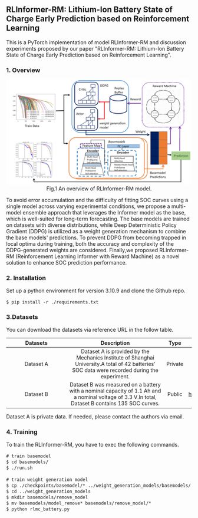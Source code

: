 ## RLInformer-RM: Lithium-Ion Battery State of Charge Early Prediction based on Reinforcement Learning

This is a PyTorch implementation of  model  RLInformer-RM and discussion experiments proposed by our paper "RLInformer-RM: Lithium-Ion Battery State of Charge Early Prediction based on Reinforcement Learning".

### 1. Overview

<div>			<!--块级封装-->
    <center>	<!--将图片和文字居中-->
    <img src="./imgs/overview.png"
         alt="无法显示图片时显示的文字"
         style="zoom:70%">
    <br>		<!--换行-->
    Fig.1 An overview of RLInformer-RM model.	<!--标题-->
    </center>
</div>

To avoid error accumulation and the difficulty of fitting SOC curves using a single model across varying experimental conditions, we propose a multi-model ensemble approach that leverages the Informer model as the base, which is well-suited for long-term forecasting. The base models are trained on datasets with diverse distributions, while Deep Deterministic Policy Gradient (DDPG) is utilized as a weight generation mechanism to combine the base models' predictions. To prevent DDPG from becoming trapped in local optima during training, both the accuracy and complexity of the DDPG-generated weights are considered. Finally,we proposed RLInformer-RM (Reinforcement Learning Informer with Reward Machine) as a novel solution to enhance SOC prediction performance.

### 2. Installation

Set up a python environment for version 3.10.9 and clone the Github repo.

```
$ pip install -r ./requirements.txt
```

### 3.Datasets

You can download the datasets via reference URL in the follow table.

|  <span style="display:inline-block;width:150px">Datasets</span>                         |                         <span style="display:inline-block;width:250px">Description</span>                          |     Type      |                          Reference                           |
| :-----------------------------: | :------------------------------------------: | :------------: | :-----------------------------------: |
| Dataset A | Dataset A is provided by the Mechanics Institute of Shanghai University.A total of 42 batteries’ SOC data were recorded during the experiment. | Private |              https://github.com/zl-chen/shu_battery_data              |
|            Dataset B             |   Dataset B was measured on a battery with a nominal capacity of 1.1 Ah and a nominal voltage of 3.3 V.In total, Dataset B contains 135 SOC curves.   | Public | https://data.matr.io/1/projects/5d80e633f405260001c0b60a |

Dataset A is private data. If needed, please contact the authors via email.

### 4. Training 

To train the RLInformer-RM, you have to exec the following commands.

```
# train basemodel
$ cd basemodels/
$ ./run.sh

# train weight generation model
$ cp ./checkpoints/basemodel/* ../weight_generation_models/basemodels/
$ cd ../weight_generation_models
$ mkdir basemodels/remove_model
$ mv basemodels/model_remove* basemodels/remove_model/*
$ python rlmc_battery.py
```


